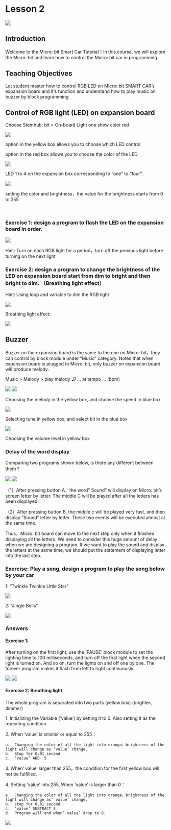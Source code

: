 # Lesson 2
![](pic/2/2_1.jpg)
## Introduction
<P>
Welcome to the Micro: bit Smart Car Tutorial！In this course, we will explore the Micro: bit and learn how to control the Micro: bit car in programming.
<P>

## Teaching Objectives
<P>
Let student master how to control RGB LED on Micro: bit SMART CAR’s expansion board and it’s function and understand how to play music on buzzer by block programming.
<P>

## Control of RGB light (LED) on expansion board
<P>
Choose Stemhub: bit > On-board Light one show color red
<P>

![](pic/2/2_2.png)
<P>
option in the yellow box allows you to choose which LED control
<P>
<P>
option in the red box allows you to choose the color of the LED
<P>

![](pic/2/2_3.png)
<P>
LED 1 to 4 on the expansion box corresponding to “one” to “four”.
<P>

![](pic/2/2_4.png)
<P>
setting the color and brightness，the value for the brightness starts from 0 to 255
<P>

 
### Exercise 1: design a program to flash the LED on the expansion board in order. 
![](pic/2/2_5.png)
<P>
Hint: Turn on each RGB light for a period，turn off the previous light before turning on the next light
<P>

### Exercise 2: design a program to change the brightness of the LED on expansion board start from dim to bright and then bright to dim. （Breathing light effect）
<P>
Hint: Using loop and variable to dim the RGB light
<P>

![](pic/2/2_6.png)
<P>
Breathing light effect:
<P>

![](pic/2/2_7.png)

## Buzzer
<P>
Buzzer on the expansion board is the same to the one on Micro: bit，they can control by block module under “Music” category. Notes that when expansion board is plugged to Micro: bit, only buzzer on expansion board will produce melody.
<P>
<P>
Music > Melody > play melody ♫ … at tempo … (bpm)
<P>

![](pic/2/2_8.png)
![](pic/2/2_9.png)
<P>
Choosing the melody in the yellow box, and choose the speed in blue box
<P>

![](pic/2/2_10.png)
<P>
Selecting tune in yellow box, and select bit in the blue box
<P> 

![](pic/2/2_11.png)
<P>
Choosing the volume level in yellow box
<P>


### Delay of the word display
<P>
Comparing two programs shown below, is there any different between them？
<P>

![](pic/2/2_12.png)
![](pic/2/2_13.png)
<P>
（1）After pressing button A，the word” Sound” will display on Micro: bit’s screen letter by letter. The middle C will be played after all the letters has been displayed.
<P>
<P>
（2）After pressing button B, the middle c will be played very fast, and then display “Sound” letter by letter. These two events will be executed almost at the same time.
<P>
<P>
Thus，Micro: bit board can move to the next step only when it finished displaying all the letters. We need to consider this huge amount of delay when we are designing a program. If we want to play the sound and display the letters at the same time, we should put the statement of displaying letter into the last step. 
<P>

### Exercise: Play a song, design a program to play the song below by your car
<P>
1: “Twinkle Twinkle Little Star”
<P>

![](pic/2/2_14.png)
<P>
2: “Jingle Bells”
<P>

![](pic/2/2_15.png)
  
### Answers
#### Exercise 1:
<P>
After turning on the first light, use the ‘PAUSE’ block module to set the lighting time to 100 milliseconds, and turn off the first light when the second light is turned on. And so on, turn the lights on and off one by one. The forever program makes it flash from left to right continuously.
<P>

![](pic/2/2_16.png)
![](pic/2/2_17.png)

#### Exercise 2: Breathing light
<P>
The whole program is separated into two parts (yellow box) (brighter、dimmer)
<P>
<P>
1.	Initializing the Variable (‘value’) by setting it to 0. Also setting it as the repeating condition.
<P>
<P>
2.	When ‘value’ is smaller or equal to 255：
<P>

    a.	Changing the color of all the light into orange，brightness of the light will change as ‘value’ change.
    b.	Stop for 0.01 second
    c.	‘value’ ADD  5
  
<P>
3.	When’ value’ larger than 255，the condition for the first yellow box will not be fulfilled.
<P>
<P>
4.	Setting ‘value’ into 255, When ‘value’ is larger than 0：
<P>

    a.	Changing the color of all the light into orange，brightness of the light will change as’ value’ change.
    b.	stop for 0.01 second
    c.	‘value’ SUBTRACT 5
    d.	Program will end when’ value’ drop to 0.
 
![](pic/2/2_18.png)
